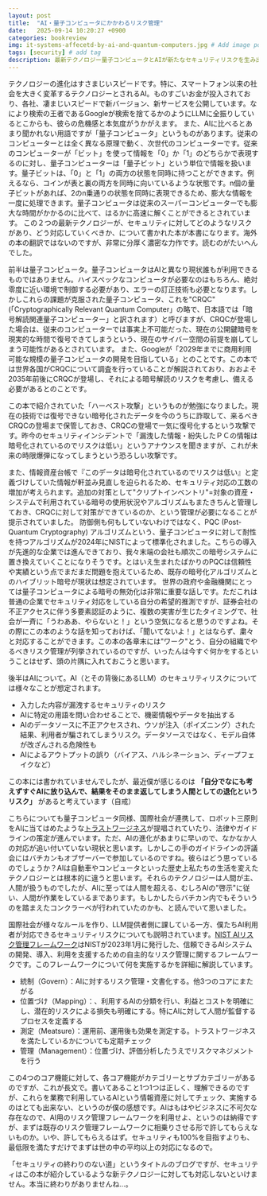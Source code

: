 ```yaml
---
layout: post
title:  "AI・量子コンピュータにかかわるリスク管理"
date:   2025-09-14 10:20:27 +0900
categories: bookreview
img: it-systems-affecetd-by-ai-and-quantum-computers.jpg # Add image post (optional)
tags: [security] # add tag
description: 最新テクノロジー量子コンピュータとAIが新たなセキュリティリスクを生み出す
---
```


テクノロジーの進化はすさまじいスピードです。特に、スマートフォン以来の社会を大きく変革するテクノロジーとされるAI。ものすごいお金が投入されており、各社、凄まじいスピードで新バージョン、新サービスを公開しています。なにより検索の王者であるGoogleが検索を捨てるかのようにLLMに全振りしているとこからも、彼らの危機感と本気度がうかがえます。
また、AIに比べるとあまり聞かれない用語ですが「量子コンピュータ」というものがあります。従来のコンピューターとは全く異なる原理で動く、次世代のコンピューターです。従来のコンピューターが「ビット」を使って情報を「0」か「1」のどちらかで表現するのに対し、量子コンピューターは「量子ビット」という単位で情報を扱います。量子ビットは、「0」と「1」の両方の状態を同時に持つことができます。例えるなら、コインが表と裏の両方を同時に向いているような状態です。n個の量子ビットがあれば、2のn乗通りの状態を同時に表現できるため、膨大な情報を一度に処理できます。量子コンピュータは従来のスーパーコンピューターでも膨大な時間がかかるのに比べて、はるかに高速に解くことができるとされています。
この２つの最新テクノロジーが、セキュリティに対してどのようなリスクがあり、どう対応していくべきか、について書かれた本が本書になります。海外の本の翻訳ではないのですが、非常に分厚く濃密な力作です。読むのがたいへんでした。

前半は量子コンピュータ。量子コンピュータはAIと異なり現状誰もが利用できるものではありません。ハイスペックなコンピュータが必要なのはもちろん、絶対零度に近い環境で制御する必要があり、エラーの訂正技術も必要となります。しかしこれらの課題が克服された量子コンピュータ、これを"CRQC"(「Cryptographically Relevant Quantum Computer」の略で、日本語では「暗号解読関連量子コンピューター」と訳されます）と呼びますが、CRQCが登場した場合は、従来のコンピューターでは事実上不可能だった、現在の公開鍵暗号を現実的な時間で復号できてしまうという、現在のサイバー空間の前提を崩してしまう可能性があるとされています。
また、Googleが「2029年までに商用利用可能な規模の量子コンピュータの開発を目指している」とのことです。この本では世界各国がCRQCについて調査を行っていることが解説されており、おおよそ2035年前後にCRQCが登場し、それによる暗号解読のリスクを考慮し、備える必要があるとのことです。

この本で紹介されていた「ハーベスト攻撃」というものが勉強になりました。現在の技術では復号できない暗号化されたデータを今のうちに詐取して、来るべきCRQCの登場まで保管しておき、CRQCの登場で一気に復号化するという攻撃です。昨今のセキュリティインシデントで「漏洩した情報・紛失したＰＣの情報は暗号化されているのでリスクは低い」というアナウンスを聞きますが、これが未来の時限爆弾になってしまうという恐ろしい攻撃です。

また、情報資産台帳で『このデータは暗号化されているのでリスクは低い』と定義づけしていた情報が軒並み見直しを迫られるため、セキュリティ対応の工数の増加が考えられます。追加の対策として"クリプトインベントリ"=対象の資産・システムで利用されている暗号の使用状況やアルゴリズムもまたきちんと管理しておき、CRQCに対して対策ができているのか、という管理が必要になることが提示されていました。
防御側も何もしていないわけではなく、PQC (Post-Quantum Cryptography) アルゴリズムという、量子コンピュータに対して耐性を持つアルゴリズムが2024年にNISTによって標準化されました。こちらの導入が先進的な企業では進んできており、我々末端の会社も順次この暗号システムに置き換えていくことになりそうです。とはいえ生まれたばかりのPQCは信頼性や実績という点でまだまだ問題を抱えているため、既存の暗号化アルゴリズムとのハイブリット暗号が現状は想定されています。
世界の政府や金融機関にとっては量子コンピュータによる暗号の無効化は非常に重要な話しです。ただこれは普通の企業でセキュリティ対応をしている自分の希望的推測ですが、証券会社の不正アクセスに伴う多要素認証のように、複数の実害が生じたタイミングで、社会が一斉に「うわああ、やらないと！」という空気になると思うのですよね。その際にこの本のような話を知っておけば、「聞いてないよ！」とはならず、粛々と対応することができます。この本の各章末には"ワーク"とう、自分の組織でやるべきリスク管理が列挙されているのですが、いったんは今すぐ何かをするということはせず、頭の片隅に入れておこうと思います。

後半はAIについて。AI（とその背後にあるLLM）のセキュリティリスクについては様々なことが想定されます。
- 入力した内容が漏洩するセキュリティのリスク
- AIに特定の用語を問い合わせることで、機密情報やデータを抽出する
- AIのデータソースに不正アクセスされ、ウソが注入（ポイズニング）された結果、利用者が騙されてしまうリスク。データソースではなく、モデル自体が改ざんされる危険性も
- AIによるアウトプットの誤り（バイアス、ハルシネーション、ディープフェイクなど）

この本には書かれていませんでしたが、最近僕が感じるのは **「自分でなにも考えずすぐAIに放り込んで、結果をそのまま返してしまう人間としての退化というリスク」** があると考えています（自戒）

こちらについても量子コンピュータ同様、国際社会が連携して、ロボット三原則をAIに当てはめたような[トラストワージネス](https://www.biprogy.com/com/tech/technology_foresight/back_number/2021/02-5.html)が提唱されていたり、法律やガイドラインの策定が進んでいます。ただ、AIの進化があまりに早いので、なかなか人の対応が追い付いていない現状と思います。しかしこの手のガイドラインの評議会にはバチカンもオブザーバーで参加しているのですね。彼らはどう思っているのでしょうか？AIは自動車やコンピュータといった歴史上私たちの生活を変えたテクノロジーとは根本的に違うと思います。それらのテクノロジーは人間が主、人間が扱うものでしたが、AIに至っては人間を超える、むしろAIの"啓示"に従い、人間が作業をしているまであります。もしかしたらバチカン内でもそういうのを踏まえたコンクラーベが行われていたのかも、と読んでいて思いました。

国際社会が様々なルールを作り、LLM提供者側に課している一方、僕たちAI利用者が対応できるセキュリティリスクについても説明されています。[NIST AIリスク管理フレームワーク](https://www.pwc.com/jp/ja/knowledge/column/awareness-cyber-security/generative-ai-regulation04.html)はNISTが2023年1月に発行した、信頼できるAIシステムの開発、導入、利用を支援するための自主的なリスク管理に関するフレームワークです。このフレームワークについて何を実施するかを詳細に解説しています。

- 統制（Govern）：AIに対するリスク管理・文書化する。他3つのコアにまたがる
- 位置づけ（Mapping）：、利用するAIの分類を行い、利益とコストを明確にし、潜在的リスクによる損失も明確にする。特にAIに対して人間が監督するプロセスを定義する
- 測定（Meatsure）：運用前、運用後も効果を測定する。トラストワージネスを満たしているかについても定期チェック
- 管理（Management）：位置づけ、評価分析したうえでリスクマネジメントを行う

この4つのコア機能に対して、各コア機能がカテゴリーとサブカテゴリーがあるのですが、これが長文で。書いてあること1つ1つは正しく、理解できるのですが、これらを業務で利用しているAIという情報資産に対してチェック、実施するのはとても出来ない、というのが僕の感想です。AIはもはやビジネスに不可欠な存在なので、AI用のリスク管理フレームワークを利用せよ、というのは納得ですが、まずは既存のリスク管理フレームワークに相乗りさせる形で許してもらえないものか。いや、許してもらえるはず。セキュリティも100%を目指すよりも、最低限を満たすだけでまずは世の中の平均以上の対応になるので。

「セキュリティの終わりのない道」というタイトルのブログですが、セキュリティはこの本が紹介しているような新テクノロジーに対しても対応しないといけません。本当に終わりがありませんね…。
